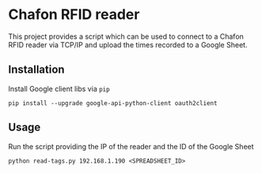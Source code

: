 Chafon RFID reader
==================

This project provides a script which can be used to connect to a Chafon RFID reader
via TCP/IP and upload the times recorded to a Google Sheet.

Installation
------------

Install Google client libs via `pip`

    pip install --upgrade google-api-python-client oauth2client

Usage
-----

Run the script providing the IP of the reader and the ID of the Google Sheet

    python read-tags.py 192.168.1.190 <SPREADSHEET_ID>

